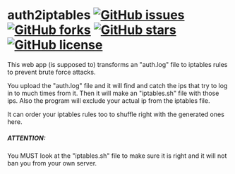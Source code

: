 # auth2iptables [![GitHub issues](https://img.shields.io/github/issues/EduFdezSoy/auth2iptables.svg)](https://github.com/EduFdezSoy/auth2iptables/issues) [![GitHub forks](https://img.shields.io/github/forks/EduFdezSoy/auth2iptables.svg)](https://github.com/EduFdezSoy/auth2iptables/network) [![GitHub stars](https://img.shields.io/github/stars/EduFdezSoy/auth2iptables.svg)](https://github.com/EduFdezSoy/auth2iptables/stargazers) [![GitHub license](https://img.shields.io/github/license/EduFdezSoy/auth2iptables.svg)](https://github.com/EduFdezSoy/auth2iptables)
This web app (is supposed to) transforms an "auth.log" file to iptables rules to prevent brute force attacks.

You upload the "auth.log" file and it will find and catch the ips that try to log in to much times from it.
Then it will make an "iptables.sh" file with those ips. Also the program will exclude your actual ip from the iptables file.

It can order your iptables rules too to shuffle right with the generated ones here.

##### ATTENTION:
You MUST look at the "iptables.sh" file to make sure it is right and it will not ban you from your own server. 


